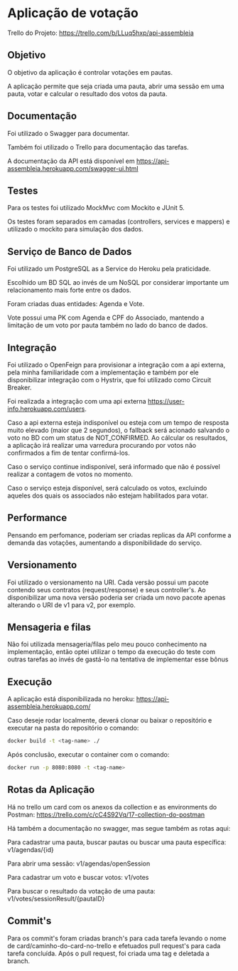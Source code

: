 # Aplicação de votação

Trello do Projeto: https://trello.com/b/LLuq5hxp/api-assembleia


## Objetivo
O objetivo da aplicação é controlar votações em pautas.

A aplicação permite que seja criada uma pauta, abrir uma sessão em uma pauta, votar e calcular o resultado dos votos da pauta.

## Documentação
Foi utilizado o Swagger para documentar.

Também foi utilizado o Trello para documentação das tarefas.

A documentação da API está disponível em https://api-assembleia.herokuapp.com/swagger-ui.html

## Testes
Para os testes foi utilizado MockMvc com Mockito e JUnit 5.

Os testes foram separados em camadas (controllers, services e mappers) e utilizado o mockito para simulação dos dados.

## Serviço de Banco de Dados
Foi utilizado um PostgreSQL as a Service do Heroku pela praticidade. 

Escolhido um BD SQL ao invés de um NoSQL por considerar importante um relacionamento mais forte entre os dados.

Foram criadas duas entidades: Agenda e Vote.

Vote possui uma PK com Agenda e CPF do Associado, mantendo a limitação de um voto por pauta também no lado do banco de dados.

## Integração
Foi utilizado o OpenFeign para provisionar a integração com a api externa, pela minha familiaridade com a implementação e também por ele disponibilizar integração com o Hystrix, que foi utilizado como Circuit Breaker.

Foi realizada a integração com uma api externa https://user-info.herokuapp.com/users.

Caso a api externa esteja indisponível ou esteja com um tempo de resposta muito elevado (maior que 2 segundos), o fallback será acionado salvando o voto no BD com um status de NOT_CONFIRMED.
Ao cálcular os resultados, a aplicação irá realizar uma varredura procurando por votos não confirmados a fim de tentar confirmá-los.

Caso o serviço continue indisponível, será informado que não é possível realizar a contagem de votos no momento.

Caso o serviço esteja disponível, será calculado os votos, excluindo aqueles dos quais os associados não estejam habilitados para votar.

## Performance
Pensando em perfomance, poderiam ser criadas replicas da API conforme a demanda das votações, aumentando a disponibilidade do serviço.

## Versionamento
Foi utilizado o versionamento na URI. Cada versão possui um pacote contendo seus contratos (request/response) e seus controller's.
Ao disponibilizar uma nova versão poderia ser criada um novo pacote apenas alterando o URI de v1 para v2, por exemplo.

## Mensageria e filas
Não foi utilizada mensageria/filas pelo meu pouco conhecimento na implementação, então optei utilizar o tempo da execução do teste com outras tarefas ao invés de gastá-lo na tentativa de implementar esse bônus

## Execução
A aplicação está disponibilizada no heroku: https://api-assembleia.herokuapp.com/

Caso deseje rodar localmente, deverá clonar ou baixar o repositório e executar na pasta do repositório o comando: 
```sh
docker build -t <tag-name> ./
```
  
Após conclusão, executar o container com o comando: 
```sh
docker run -p 8080:8080 -t <tag-name>
```

## Rotas da Aplicação
Há no trello um card com os anexos da collection e as environments do Postman: https://trello.com/c/cC4S92Vq/17-collection-do-postman

Há também a documentação no swagger, mas segue também as rotas aqui:

Para cadastrar uma pauta, buscar pautas ou buscar uma pauta específica: v1/agendas/{id}

Para abrir uma sessão: v1/agendas/openSession

Para cadastrar um voto e buscar votos: v1/votes

Para buscar o resultado da votação de uma pauta: v1/votes/sessionResult/{pautaID}

## Commit's
Para os commit's foram criadas branch's para cada tarefa levando o nome de card/caminho-do-card-no-trello e efetuados pull request's para cada tarefa concluída. Após o pull request, foi criada uma tag e deletada a branch.
